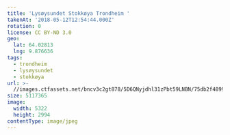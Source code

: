 ```yaml
---
title: 'Lysøysundet Stokkøya Trondheim '
takenAt: '2018-05-12T12:54:44.000Z'
rotation: 0
license: CC BY-ND 3.0
geo:
  lat: 64.02813
  lng: 9.876636
tags:
  - trondheim
  - lysøysundet
  - stokkøya
url: >-
  //images.ctfassets.net/bncv3c2gt878/5D6QNyjdhl31zPbt59LNBN/75db2f489953584dbb0797dfbb89bb72/lysysundet-stokkya-trondheim_27212133267_o
size: 5117365
image:
  width: 5322
  height: 2994
contentType: image/jpeg
---
```


